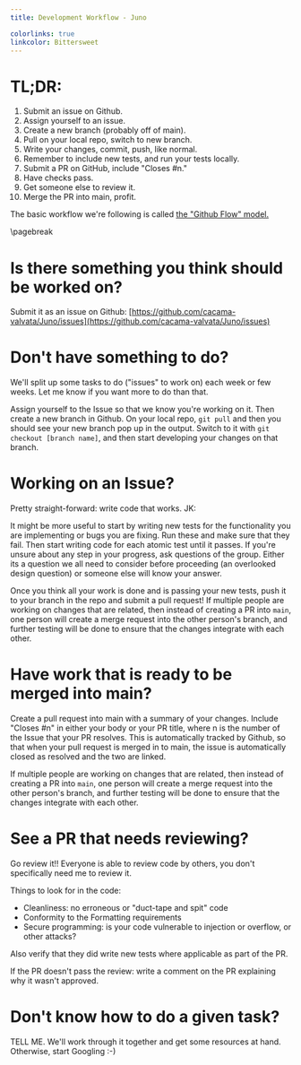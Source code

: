```yaml
---
title: Development Workflow - Juno

colorlinks: true
linkcolor: Bittersweet
---
```


# TL;DR:

1. Submit an issue on Github.
2. Assign yourself to an issue.
3. Create a new branch (probably off of main).
4. Pull on your local repo, switch to new branch.
5. Write your changes, commit, push, like normal. 
6. Remember to include new tests, and run your tests locally.
7. Submit a PR on GitHub, include "Closes #n."
8. Have checks pass.
9. Get someone else to review it.
10. Merge the PR into main, profit.

The basic workflow we're following is called [the "Github Flow" model.](https://docs.github.com/en/get-started/quickstart/github-flow) 

\pagebreak

# Is there something you think should be worked on?

Submit it as an issue on Github: [https://github.com/cacama-valvata/Juno/issues](https://github.com/cacama-valvata/Juno/issues)

# Don't have something to do?

We'll split up some tasks to do ("issues" to work on) each week or few weeks. Let me know if you want more to do than that.

Assign yourself to the Issue so that we know you're working on it. Then create a new branch in Github. On your local repo, `git pull` and then you should see your new branch pop up in the output. Switch to it with `git checkout [branch name]`, and then start developing your changes on that branch.

# Working on an Issue?

Pretty straight-forward: write code that works. JK:

It might be more useful to start by writing new tests for the functionality you are implementing or bugs you are fixing. Run these and make sure that they fail. Then start writing code for each atomic test until it passes. If you're unsure about any step in your progress, ask questions of the group. Either its a question we all need to consider before proceeding (an overlooked design question) or someone else will know your answer. 

Once you think all your work is done and is passing your new tests, push it to your branch in the repo and submit a pull request! If multiple people are working on changes that are related, then instead of creating a PR into `main`, one person will create a merge request into the other person's branch, and further testing will be done to ensure that the changes integrate with each other.

# Have work that is ready to be merged into main?

Create a pull request into main with a summary of your changes. Include "Closes #n" in either your body or your PR title, where n is the number of the Issue that your PR resolves. This is automatically tracked by Github, so that when your pull request is merged in to main, the issue is automatically closed as resolved and the two are linked. 

If multiple people are working on changes that are related, then instead of creating a PR into `main`, one person will create a merge request into the other person's branch, and further testing will be done to ensure that the changes integrate with each other.

# See a PR that needs reviewing?

Go review it!! Everyone is able to review code by others, you don't specifically need me to review it. 

Things to look for in the code:

- Cleanliness: no erroneous or "duct-tape and spit" code
- Conformity to the Formatting requirements
- Secure programming: is your code vulnerable to injection or overflow, or other attacks?

Also verify that they did write new tests where applicable as part of the PR.

If the PR doesn't pass the review: write a comment on the PR explaining why it wasn't approved.

# Don't know how to do a given task?

TELL ME. We'll work through it together and get some resources at hand. Otherwise, start Googling :-)
